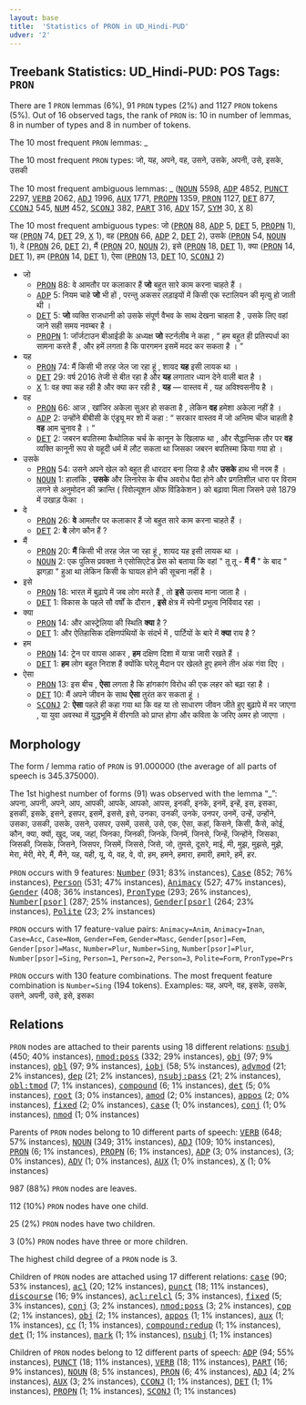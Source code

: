 ```yaml
---
layout: base
title:  'Statistics of PRON in UD_Hindi-PUD'
udver: '2'
---
```


## Treebank Statistics: UD_Hindi-PUD: POS Tags: `PRON`

There are 1 `PRON` lemmas (6%), 91 `PRON` types (2%) and 1127 `PRON` tokens (5%).
Out of 16 observed tags, the rank of `PRON` is: 10 in number of lemmas, 8 in number of types and 8 in number of tokens.

The 10 most frequent `PRON` lemmas: _

The 10 most frequent `PRON` types:  जो, यह, अपने, वह, उसने, उसके, अपनी, उसे, इसके, उसकी

The 10 most frequent ambiguous lemmas: _ (<tt><a href="hi_pud-pos-NOUN.html">NOUN</a></tt> 5598, <tt><a href="hi_pud-pos-ADP.html">ADP</a></tt> 4852, <tt><a href="hi_pud-pos-PUNCT.html">PUNCT</a></tt> 2297, <tt><a href="hi_pud-pos-VERB.html">VERB</a></tt> 2062, <tt><a href="hi_pud-pos-ADJ.html">ADJ</a></tt> 1996, <tt><a href="hi_pud-pos-AUX.html">AUX</a></tt> 1771, <tt><a href="hi_pud-pos-PROPN.html">PROPN</a></tt> 1359, <tt><a href="hi_pud-pos-PRON.html">PRON</a></tt> 1127, <tt><a href="hi_pud-pos-DET.html">DET</a></tt> 877, <tt><a href="hi_pud-pos-CCONJ.html">CCONJ</a></tt> 545, <tt><a href="hi_pud-pos-NUM.html">NUM</a></tt> 452, <tt><a href="hi_pud-pos-SCONJ.html">SCONJ</a></tt> 382, <tt><a href="hi_pud-pos-PART.html">PART</a></tt> 316, <tt><a href="hi_pud-pos-ADV.html">ADV</a></tt> 157, <tt><a href="hi_pud-pos-SYM.html">SYM</a></tt> 30, <tt><a href="hi_pud-pos-X.html">X</a></tt> 8)

The 10 most frequent ambiguous types:  जो (<tt><a href="hi_pud-pos-PRON.html">PRON</a></tt> 88, <tt><a href="hi_pud-pos-ADP.html">ADP</a></tt> 5, <tt><a href="hi_pud-pos-DET.html">DET</a></tt> 5, <tt><a href="hi_pud-pos-PROPN.html">PROPN</a></tt> 1), यह (<tt><a href="hi_pud-pos-PRON.html">PRON</a></tt> 74, <tt><a href="hi_pud-pos-DET.html">DET</a></tt> 29, <tt><a href="hi_pud-pos-X.html">X</a></tt> 1), वह (<tt><a href="hi_pud-pos-PRON.html">PRON</a></tt> 66, <tt><a href="hi_pud-pos-ADP.html">ADP</a></tt> 2, <tt><a href="hi_pud-pos-DET.html">DET</a></tt> 2), उसके (<tt><a href="hi_pud-pos-PRON.html">PRON</a></tt> 54, <tt><a href="hi_pud-pos-NOUN.html">NOUN</a></tt> 1), वे (<tt><a href="hi_pud-pos-PRON.html">PRON</a></tt> 26, <tt><a href="hi_pud-pos-DET.html">DET</a></tt> 2), मैं (<tt><a href="hi_pud-pos-PRON.html">PRON</a></tt> 20, <tt><a href="hi_pud-pos-NOUN.html">NOUN</a></tt> 2), इसे (<tt><a href="hi_pud-pos-PRON.html">PRON</a></tt> 18, <tt><a href="hi_pud-pos-DET.html">DET</a></tt> 1), क्या (<tt><a href="hi_pud-pos-PRON.html">PRON</a></tt> 14, <tt><a href="hi_pud-pos-DET.html">DET</a></tt> 1), हम (<tt><a href="hi_pud-pos-PRON.html">PRON</a></tt> 14, <tt><a href="hi_pud-pos-DET.html">DET</a></tt> 1), ऐसा (<tt><a href="hi_pud-pos-PRON.html">PRON</a></tt> 13, <tt><a href="hi_pud-pos-DET.html">DET</a></tt> 10, <tt><a href="hi_pud-pos-SCONJ.html">SCONJ</a></tt> 2)


* जो
  * <tt><a href="hi_pud-pos-PRON.html">PRON</a></tt> 88: वे आमतौर पर कलाकार हैं <b>जो</b> बहुत सारे काम करना चाहते हैं ।
  * <tt><a href="hi_pud-pos-ADP.html">ADP</a></tt> 5: नियम चाहे <b>जो</b> भी हों , परन्तु अकसर लड़ाइयों में किसी एक स्टालियन की मृत्यु हो जाती थी ।
  * <tt><a href="hi_pud-pos-DET.html">DET</a></tt> 5: <b>जो</b> व्यक्ति राजधानी को उसके संपूर्ण वैभव के साथ देखना चाहता है , उसके लिए वहां जाने सही समय नवम्बर है ।
  * <tt><a href="hi_pud-pos-PROPN.html">PROPN</a></tt> 1: जॉर्जटाउन बीआईडी के अध्यक्ष <b>जो</b> स्टर्नलीब ने कहा , “ हम बहुत ही प्रतिस्पर्धा का सामना करते हैं , और हमें लगता है कि पारगमन इसमें मदद कर सकता है । ”
* यह
  * <tt><a href="hi_pud-pos-PRON.html">PRON</a></tt> 74: मैं किसी भी तरह जेल जा रहा हूं , शायद <b>यह</b> इसी लायक था ।
  * <tt><a href="hi_pud-pos-DET.html">DET</a></tt> 29: वर्ष 2016 तेजी से बीत रहा है और <b>यह</b> लगातार ध्यान देने वाली बात है ।
  * <tt><a href="hi_pud-pos-X.html">X</a></tt> 1: वह क्या कह रही है और क्या कर रही है , <b>यह</b> — वास्तव में , यह अविश्वसनीय है ।
* वह
  * <tt><a href="hi_pud-pos-PRON.html">PRON</a></tt> 66: आज , खांजिर अकेला सुअर हो सकता है , लेकिन <b>वह</b> हमेशा अकेला नहीं है ।
  * <tt><a href="hi_pud-pos-ADP.html">ADP</a></tt> 2: उन्होंने बीबीसी के एंड्र्यू मर शो में कहा : “ सरकार वास्तव में जो अन्तिम चीज चाहती है <b>वह</b> आम चुनाव है । ”
  * <tt><a href="hi_pud-pos-DET.html">DET</a></tt> 2: जबरन बपतिस्मा कैथोलिक चर्च के कानून के खिलाफ था , और सैद्धान्तिक तौर पर <b>वह</b> व्यक्ति कानूनी रूप से यहूदी धर्म में लौट सकता था जिसका जबरन बपतिस्मा किया गया हो ।
* उसके
  * <tt><a href="hi_pud-pos-PRON.html">PRON</a></tt> 54: उसने अपने खेल को बहुत ही धारदार बना लिया है और <b>उसके</b> हाथ भी नरम हैं ।
  * <tt><a href="hi_pud-pos-NOUN.html">NOUN</a></tt> 1: हालांकि , <b>उसके</b> और लिनारेस के बीच अवरोध पैदा होने और प्रगतिशील धारा पर विराम लगने से अनुमोदन की क्रान्ति ( रिवोल्यूशन ऑफ विंडिकेशन ) को बढ़ावा मिला जिसने उसे 1879 में उखाड़ फेंका ।
* वे
  * <tt><a href="hi_pud-pos-PRON.html">PRON</a></tt> 26: <b>वे</b> आमतौर पर कलाकार हैं जो बहुत सारे काम करना चाहते हैं ।
  * <tt><a href="hi_pud-pos-DET.html">DET</a></tt> 2: <b>वे</b> लोग कौन हैं ?
* मैं
  * <tt><a href="hi_pud-pos-PRON.html">PRON</a></tt> 20: <b>मैं</b> किसी भी तरह जेल जा रहा हूं , शायद यह इसी लायक था ।
  * <tt><a href="hi_pud-pos-NOUN.html">NOUN</a></tt> 2: एक पुलिस प्रवक्ता ने एसोसिएटेड प्रेस को बताया कि वहां " तू तू - <b>मैं</b> <b>मैं</b> " के बाद " झगड़ा " हुआ था लेकिन किसी के घायल होने की सूचना नहीं है ।
* इसे
  * <tt><a href="hi_pud-pos-PRON.html">PRON</a></tt> 18: भारत में बुढ़ापे में जब लोग मरते हैं , तो <b>इसे</b> उत्सव माना जाता है ।
  * <tt><a href="hi_pud-pos-DET.html">DET</a></tt> 1: विकास के पहले सौ वर्षों के दौरान , <b>इसे</b> क्षेत्र में स्पेनी प्रभुत्व निर्विवाद रहा ।
* क्या
  * <tt><a href="hi_pud-pos-PRON.html">PRON</a></tt> 14: और आस्ट्रेलिया की स्थिति <b>क्या</b> है ?
  * <tt><a href="hi_pud-pos-DET.html">DET</a></tt> 1: और ऐतिहासिक दक्षिणपंथियों के संदर्भ में , पार्टियों के बारे में <b>क्या</b> राय है ?
* हम
  * <tt><a href="hi_pud-pos-PRON.html">PRON</a></tt> 14: ट्रेन पर वापस आकर , <b>हम</b> दक्षिण दिशा में यात्रा जारी रखते हैं ।
  * <tt><a href="hi_pud-pos-DET.html">DET</a></tt> 1: <b>हम</b> लोग बहुत निराश हैं क्योंकि घरेलू मैदान पर खेलते हुए हमने तीन अंक गंवा दिए ।
* ऐसा
  * <tt><a href="hi_pud-pos-PRON.html">PRON</a></tt> 13: इस बीच , <b>ऐसा</b> लगता है कि हांगकांग विरोध की एक लहर को बढ़ा रहा है ।
  * <tt><a href="hi_pud-pos-DET.html">DET</a></tt> 10: मैं अपने जीवन के साथ <b>ऐसा</b> तुरंत कर सकता हूं ।
  * <tt><a href="hi_pud-pos-SCONJ.html">SCONJ</a></tt> 2: <b>ऐसा</b> पहले ही कहा गया था कि वह या तो साधारण जीवन जीते हुए बुढ़ापे में मर जाएगा , या युवा अवस्था में युद्धभूमि में वीरगति को प्राप्त होगा और कविता के जरिए अमर हो जाएगा ।

## Morphology

The form / lemma ratio of `PRON` is 91.000000 (the average of all parts of speech is 345.375000).

The 1st highest number of forms (91) was observed with the lemma “_”: अपना, अपनी, अपने, आप, आपकी, आपके, आपको, आपस, इनकी, इनके, इनमें, इन्हें, इस, इसका, इसकी, इसके, इसने, इसपर, इसमें, इससे, इसे, उनका, उनकी, उनके, उनपर, उनमें, उन्हें, उन्होंने, उसका, उसकी, उसके, उसने, उसपर, उसमें, उससे, उसे, एक, ऐसा, कहां, किसने, किसी, कैसे, कोई, कौन, क्या, क्यों, खुद, जब, जहां, जिनका, जिनकी, जिनके, जिनमें, जिनसे, जिन्हें, जिन्होंने, जिसका, जिसकी, जिसके, जिसने, जिसपर, जिसमें, जिससे, जिसे, जो, तुमसे, दूसरे, माई, मी, मुझ, मुझसे, मुझे, मेरा, मेरी, मेरे, मैं, मैंने, यह, यही, यू, ये, वह, वे, वो, हम, हमने, हमारा, हमारी, हमारे, हमें, हर.

`PRON` occurs with 9 features: <tt><a href="hi_pud-feat-Number.html">Number</a></tt> (931; 83% instances), <tt><a href="hi_pud-feat-Case.html">Case</a></tt> (852; 76% instances), <tt><a href="hi_pud-feat-Person.html">Person</a></tt> (531; 47% instances), <tt><a href="hi_pud-feat-Animacy.html">Animacy</a></tt> (527; 47% instances), <tt><a href="hi_pud-feat-Gender.html">Gender</a></tt> (408; 36% instances), <tt><a href="hi_pud-feat-PronType.html">PronType</a></tt> (293; 26% instances), <tt><a href="hi_pud-feat-Number-psor.html">Number[psor]</a></tt> (287; 25% instances), <tt><a href="hi_pud-feat-Gender-psor.html">Gender[psor]</a></tt> (264; 23% instances), <tt><a href="hi_pud-feat-Polite.html">Polite</a></tt> (23; 2% instances)

`PRON` occurs with 17 feature-value pairs: `Animacy=Anim`, `Animacy=Inan`, `Case=Acc`, `Case=Nom`, `Gender=Fem`, `Gender=Masc`, `Gender[psor]=Fem`, `Gender[psor]=Masc`, `Number=Plur`, `Number=Sing`, `Number[psor]=Plur`, `Number[psor]=Sing`, `Person=1`, `Person=2`, `Person=3`, `Polite=Form`, `PronType=Prs`

`PRON` occurs with 130 feature combinations.
The most frequent feature combination is `Number=Sing` (194 tokens).
Examples: यह, अपने, वह, इसके, उसके, उसने, अपनी, उसे, इसे, इसका


## Relations

`PRON` nodes are attached to their parents using 18 different relations: <tt><a href="hi_pud-dep-nsubj.html">nsubj</a></tt> (450; 40% instances), <tt><a href="hi_pud-dep-nmod-poss.html">nmod:poss</a></tt> (332; 29% instances), <tt><a href="hi_pud-dep-obj.html">obj</a></tt> (97; 9% instances), <tt><a href="hi_pud-dep-obl.html">obl</a></tt> (97; 9% instances), <tt><a href="hi_pud-dep-iobj.html">iobj</a></tt> (58; 5% instances), <tt><a href="hi_pud-dep-advmod.html">advmod</a></tt> (21; 2% instances), <tt><a href="hi_pud-dep-dep.html">dep</a></tt> (21; 2% instances), <tt><a href="hi_pud-dep-nsubj-pass.html">nsubj:pass</a></tt> (21; 2% instances), <tt><a href="hi_pud-dep-obl-tmod.html">obl:tmod</a></tt> (7; 1% instances), <tt><a href="hi_pud-dep-compound.html">compound</a></tt> (6; 1% instances), <tt><a href="hi_pud-dep-det.html">det</a></tt> (5; 0% instances), <tt><a href="hi_pud-dep-root.html">root</a></tt> (3; 0% instances), <tt><a href="hi_pud-dep-amod.html">amod</a></tt> (2; 0% instances), <tt><a href="hi_pud-dep-appos.html">appos</a></tt> (2; 0% instances), <tt><a href="hi_pud-dep-fixed.html">fixed</a></tt> (2; 0% instances), <tt><a href="hi_pud-dep-case.html">case</a></tt> (1; 0% instances), <tt><a href="hi_pud-dep-conj.html">conj</a></tt> (1; 0% instances), <tt><a href="hi_pud-dep-nmod.html">nmod</a></tt> (1; 0% instances)

Parents of `PRON` nodes belong to 10 different parts of speech: <tt><a href="hi_pud-pos-VERB.html">VERB</a></tt> (648; 57% instances), <tt><a href="hi_pud-pos-NOUN.html">NOUN</a></tt> (349; 31% instances), <tt><a href="hi_pud-pos-ADJ.html">ADJ</a></tt> (109; 10% instances), <tt><a href="hi_pud-pos-PRON.html">PRON</a></tt> (6; 1% instances), <tt><a href="hi_pud-pos-PROPN.html">PROPN</a></tt> (6; 1% instances), <tt><a href="hi_pud-pos-ADP.html">ADP</a></tt> (3; 0% instances),  (3; 0% instances), <tt><a href="hi_pud-pos-ADV.html">ADV</a></tt> (1; 0% instances), <tt><a href="hi_pud-pos-AUX.html">AUX</a></tt> (1; 0% instances), <tt><a href="hi_pud-pos-X.html">X</a></tt> (1; 0% instances)

987 (88%) `PRON` nodes are leaves.

112 (10%) `PRON` nodes have one child.

25 (2%) `PRON` nodes have two children.

3 (0%) `PRON` nodes have three or more children.

The highest child degree of a `PRON` node is 3.

Children of `PRON` nodes are attached using 17 different relations: <tt><a href="hi_pud-dep-case.html">case</a></tt> (90; 53% instances), <tt><a href="hi_pud-dep-acl.html">acl</a></tt> (20; 12% instances), <tt><a href="hi_pud-dep-punct.html">punct</a></tt> (18; 11% instances), <tt><a href="hi_pud-dep-discourse.html">discourse</a></tt> (16; 9% instances), <tt><a href="hi_pud-dep-acl-relcl.html">acl:relcl</a></tt> (5; 3% instances), <tt><a href="hi_pud-dep-fixed.html">fixed</a></tt> (5; 3% instances), <tt><a href="hi_pud-dep-conj.html">conj</a></tt> (3; 2% instances), <tt><a href="hi_pud-dep-nmod-poss.html">nmod:poss</a></tt> (3; 2% instances), <tt><a href="hi_pud-dep-cop.html">cop</a></tt> (2; 1% instances), <tt><a href="hi_pud-dep-obj.html">obj</a></tt> (2; 1% instances), <tt><a href="hi_pud-dep-appos.html">appos</a></tt> (1; 1% instances), <tt><a href="hi_pud-dep-aux.html">aux</a></tt> (1; 1% instances), <tt><a href="hi_pud-dep-cc.html">cc</a></tt> (1; 1% instances), <tt><a href="hi_pud-dep-compound-redup.html">compound:redup</a></tt> (1; 1% instances), <tt><a href="hi_pud-dep-det.html">det</a></tt> (1; 1% instances), <tt><a href="hi_pud-dep-mark.html">mark</a></tt> (1; 1% instances), <tt><a href="hi_pud-dep-nsubj.html">nsubj</a></tt> (1; 1% instances)

Children of `PRON` nodes belong to 12 different parts of speech: <tt><a href="hi_pud-pos-ADP.html">ADP</a></tt> (94; 55% instances), <tt><a href="hi_pud-pos-PUNCT.html">PUNCT</a></tt> (18; 11% instances), <tt><a href="hi_pud-pos-VERB.html">VERB</a></tt> (18; 11% instances), <tt><a href="hi_pud-pos-PART.html">PART</a></tt> (16; 9% instances), <tt><a href="hi_pud-pos-NOUN.html">NOUN</a></tt> (8; 5% instances), <tt><a href="hi_pud-pos-PRON.html">PRON</a></tt> (6; 4% instances), <tt><a href="hi_pud-pos-ADJ.html">ADJ</a></tt> (4; 2% instances), <tt><a href="hi_pud-pos-AUX.html">AUX</a></tt> (3; 2% instances), <tt><a href="hi_pud-pos-CCONJ.html">CCONJ</a></tt> (1; 1% instances), <tt><a href="hi_pud-pos-DET.html">DET</a></tt> (1; 1% instances), <tt><a href="hi_pud-pos-PROPN.html">PROPN</a></tt> (1; 1% instances), <tt><a href="hi_pud-pos-SCONJ.html">SCONJ</a></tt> (1; 1% instances)

